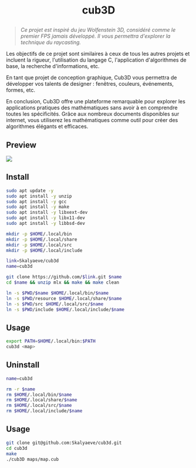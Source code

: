 # <p align="center">cub3D</p>
> *Ce projet est inspiré du jeu Wolfenstein 3D, considéré comme le premier FPS jamais développé. Il vous permettra d'explorer la technique du raycasting.*

Les objectifs de ce projet sont similaires à ceux de tous les autres projets et incluent la rigueur, l'utilisation du langage C, l'application d'algorithmes de base, la recherche d'informations, etc.

En tant que projet de conception graphique, Cub3D vous permettra de développer vos talents de designer : fenêtres, couleurs, événements, formes, etc.

En conclusion, Cub3D offre une plateforme remarquable pour explorer les applications pratiques des mathématiques sans avoir à en comprendre toutes les spécificités. Grâce aux nombreux documents disponibles sur internet, vous utiliserez les mathématiques comme outil pour créer des algorithmes élégants et efficaces.

## Preview
![](https://github.com/Skalyaeve/images/blob/main/screenshot/cub3d.gif)

## Install
```bash
sudo apt update -y
sudo apt install -y unzip
sudo apt install -y gcc
sudo apt install -y make
sudo apt install -y libxext-dev
sudo apt install -y libx11-dev
sudo apt install -y libbsd-dev
```
```bash
mkdir -p $HOME/.local/bin
mkdir -p $HOME/.local/share
mkdir -p $HOME/.local/src
mkdir -p $HOME/.local/include
```
```bash
link=Skalyaeve/cub3d
name=cub3d

git clone https://github.com/$link.git $name
cd $name && unzip mlx && make && make clean

ln -s $PWD/$name $HOME/.local/bin/$name
ln -s $PWD/resource $HOME/.local/share/$name
ln -s $PWD/src $HOME/.local/src/$name
ln -s $PWD/include $HOME/.local/include/$name
```

## Usage
```bash
export PATH=$HOME/.local/bin:$PATH
cub3d <map>
```

## Uninstall
```bash
name=cub3d

rm -r $name
rm $HOME/.local/bin/$name
rm $HOME/.local/share/$name
rm $HOME/.local/src/$name
rm $HOME/.local/include/$name
```

## Usage
```sh
git clone git@github.com:Skalyaeve/cub3d.git
cd cub3d
make
./cub3D maps/map.cub
```
